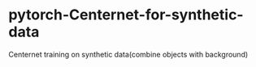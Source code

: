 # pytorch-Centernet-for-synthetic-data
Centernet training on synthetic data(combine objects with background)
